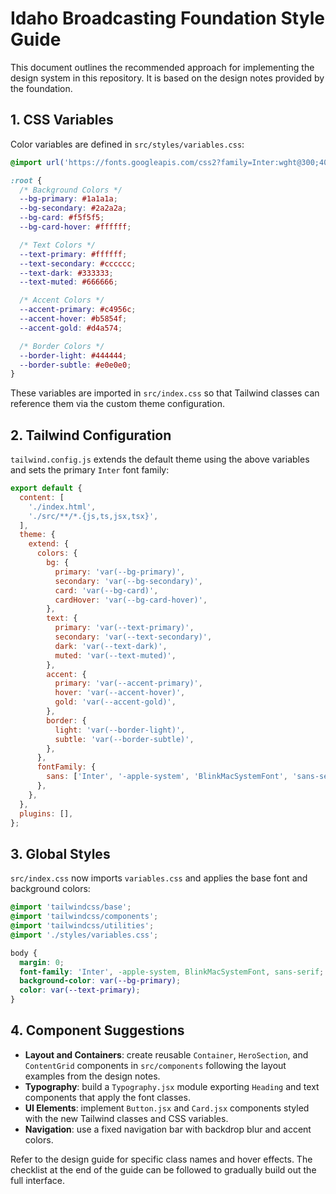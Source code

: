 # Idaho Broadcasting Foundation Style Guide

This document outlines the recommended approach for implementing the design system in this repository. It is based on the design notes provided by the foundation.

## 1. CSS Variables

Color variables are defined in `src/styles/variables.css`:

```css
@import url('https://fonts.googleapis.com/css2?family=Inter:wght@300;400;500;600&display=swap');

:root {
  /* Background Colors */
  --bg-primary: #1a1a1a;
  --bg-secondary: #2a2a2a;
  --bg-card: #f5f5f5;
  --bg-card-hover: #ffffff;

  /* Text Colors */
  --text-primary: #ffffff;
  --text-secondary: #cccccc;
  --text-dark: #333333;
  --text-muted: #666666;

  /* Accent Colors */
  --accent-primary: #c4956c;
  --accent-hover: #b5854f;
  --accent-gold: #d4a574;

  /* Border Colors */
  --border-light: #444444;
  --border-subtle: #e0e0e0;
}
```

These variables are imported in `src/index.css` so that Tailwind classes can reference them via the custom theme configuration.

## 2. Tailwind Configuration

`tailwind.config.js` extends the default theme using the above variables and sets the primary `Inter` font family:

```js
export default {
  content: [
    './index.html',
    './src/**/*.{js,ts,jsx,tsx}',
  ],
  theme: {
    extend: {
      colors: {
        bg: {
          primary: 'var(--bg-primary)',
          secondary: 'var(--bg-secondary)',
          card: 'var(--bg-card)',
          cardHover: 'var(--bg-card-hover)',
        },
        text: {
          primary: 'var(--text-primary)',
          secondary: 'var(--text-secondary)',
          dark: 'var(--text-dark)',
          muted: 'var(--text-muted)',
        },
        accent: {
          primary: 'var(--accent-primary)',
          hover: 'var(--accent-hover)',
          gold: 'var(--accent-gold)',
        },
        border: {
          light: 'var(--border-light)',
          subtle: 'var(--border-subtle)',
        },
      },
      fontFamily: {
        sans: ['Inter', '-apple-system', 'BlinkMacSystemFont', 'sans-serif'],
      },
    },
  },
  plugins: [],
};
```

## 3. Global Styles

`src/index.css` now imports `variables.css` and applies the base font and background colors:

```css
@import 'tailwindcss/base';
@import 'tailwindcss/components';
@import 'tailwindcss/utilities';
@import './styles/variables.css';

body {
  margin: 0;
  font-family: 'Inter', -apple-system, BlinkMacSystemFont, sans-serif;
  background-color: var(--bg-primary);
  color: var(--text-primary);
}
```

## 4. Component Suggestions

- **Layout and Containers**: create reusable `Container`, `HeroSection`, and `ContentGrid` components in `src/components` following the layout examples from the design notes.
- **Typography**: build a `Typography.jsx` module exporting `Heading` and text components that apply the font classes.
- **UI Elements**: implement `Button.jsx` and `Card.jsx` components styled with the new Tailwind classes and CSS variables.
- **Navigation**: use a fixed navigation bar with backdrop blur and accent colors.

Refer to the design guide for specific class names and hover effects. The checklist at the end of the guide can be followed to gradually build out the full interface.
